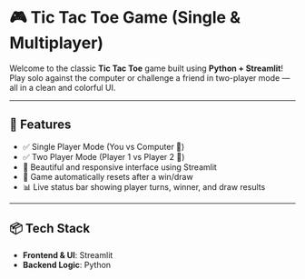 # 🎮 Tic Tac Toe Game (Single & Multiplayer)

Welcome to the classic **Tic Tac Toe** game built using **Python + Streamlit**!  
Play solo against the computer or challenge a friend in two-player mode — all in a clean and colorful UI.

---

## 🧠 Features

- ✅ Single Player Mode (You vs Computer 🤖)
- ✅ Two Player Mode (Player 1 vs Player 2 👥)
- 🎨 Beautiful and responsive interface using Streamlit
- 🔁 Game automatically resets after a win/draw
- 📊 Live status bar showing player turns, winner, and draw results

---

## 📦 Tech Stack

- **Frontend & UI**: Streamlit
- **Backend Logic**: Python
